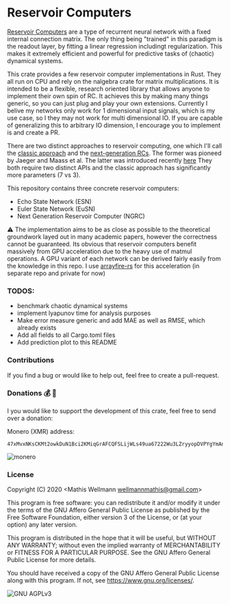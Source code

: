 # Reservoir Computers
[Reservoir Computers](https://en.wikipedia.org/wiki/Reservoir_computing) 
are a type of recurrent neural network with a fixed internal connection matrix.
The only thing being "trained" in this paradigm is the readout layer, by fitting a linear regression includingt regularization.
This makes it extremely efficient and powerful for predictive tasks of (chaotic) dynamical systems.

This crate provides a few reservoir computer implementations in Rust.
They all run on CPU and rely on the nalgebra crate for matrix multiplications.
It is intended to be a flexible, research oriented library that allows anyone to implement their own spin of RC.
It achieves this by making many things generic, so you can just plug and play your own extensions.
Currently I belive my networks only work for 1 dimensional input signals, which is my use case,
so I they may not work for multi dimensional IO. If you are capable of generalizing this to arbitrary IO dimension, I encourage you to implement is and create a PR.

There are two distinct approaches to reservoir computing,
one which I'll call the [classic approach](./classic-rcs) and the [next-generation RCs](./next-generation-rcs).
The former was pioneed by Jaeger and Maass et al.
The latter was introduced recently [here](https://www.nature.com/articles/s41467-021-25801-2)
They both require two distinct APIs and the classic approach has significantly more parameters (7 vs 3).

This repository contains three concrete reservoir computers:
- Echo State Network (ESN)
- Euler State Network (EuSN)
- Next Generation Reservoir Computer (NGRC)

:warning: The implementation aims to be as close as possible to the theoretical groundwork layed out in many academic papers, however the correctness cannot be guaranteed.
Its obvious that reservoir computers benefit massively from GPU acceleration due to the heavy use of matmul operations. A GPU variant of each network can be derived fairly easily from the knowledge in this repo. I use [arrayfire-rs](https://github.com/arrayfire/arrayfire-rust) for this acceleration (in separate repo and private for now)

### TODOS:
- benchmark chaotic dynamical systems
- implement lyapunov time for analysis purposes
- Make error measure generic and add MAE as well as RMSE, which already exists
- Add all fields to all Cargo.toml files
- Add prediction plot to this README

### Contributions
If you find a bug or would like to help out, feel free to create a pull-request.

### Donations :moneybag: :money_with_wings:
I you would like to support the development of this crate, feel free to send over a donation:

Monero (XMR) address:
```plain
47xMvxNKsCKMt2owkDuN1Bci2KMiqGrAFCQFSLijWLs49ua67222Wu3LZryyopDVPYgYmAnYkSZSz9ZW2buaDwdyKTWGwwb
```

![monero](img/monero_donations_qrcode.png)

### License
Copyright (C) 2020  <Mathis Wellmann wellmannmathis@gmail.com>

This program is free software: you can redistribute it and/or modify
it under the terms of the GNU Affero General Public License as published by
the Free Software Foundation, either version 3 of the License, or
(at your option) any later version.

This program is distributed in the hope that it will be useful,
but WITHOUT ANY WARRANTY; without even the implied warranty of
MERCHANTABILITY or FITNESS FOR A PARTICULAR PURPOSE.  See the
GNU Affero General Public License for more details.

You should have received a copy of the GNU Affero General Public License
along with this program.  If not, see <https://www.gnu.org/licenses/>.

![GNU AGPLv3](img/agplv3.png)
